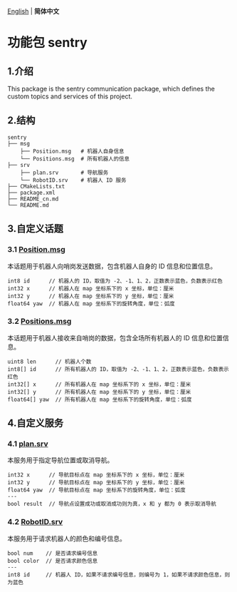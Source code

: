 [English](README.md) | __简体中文__

# 功能包 sentry

## 1.介绍

This package is the sentry communication package, which defines the custom topics and services of this project.

## 2.结构

```
sentry
├── msg
    ├── Position.msg   # 机器人自身信息
    └── Positions.msg  # 所有机器人的信息
├── srv
    ├── plan.srv       # 导航服务
    └── RobotID.srv    # 机器人 ID 服务
├── CMakeLists.txt
├── package.xml
├── README_cn.md
└── README.md
```

## 3.自定义话题

### 3.1 [Position.msg](msg/Position.msg)

本话题用于机器人向哨岗发送数据，包含机器人自身的 ID 信息和位置信息。

```
int8 id      // 机器人的 ID，取值为 -2、-1、1、2，正数表示蓝色，负数表示红色
int32 x      // 机器人在 map 坐标系下的 x 坐标，单位：厘米
int32 y      // 机器人在 map 坐标系下的 y 坐标，单位：厘米
float64 yaw  // 机器人在 map 坐标系下的旋转角度，单位：弧度
```

### 3.2 [Positions.msg](msg/Positions.msg)

本话题用于机器人接收来自哨岗的数据，包含全场所有机器人的 ID 信息和位置信息。

```
uint8 len      // 机器人个数
int8[] id      // 所有机器人的 ID，取值为 -2、-1、1、2，正数表示蓝色，负数表示红色
int32[] x      // 所有机器人在 map 坐标系下的 x 坐标，单位：厘米
int32[] y      // 所有机器人在 map 坐标系下的 y 坐标，单位：厘米
float64[] yaw  // 所有机器人在 map 坐标系下的旋转角度，单位：弧度
```

## 4.自定义服务

### 4.1 [plan.srv](srv/plan.srv)

本服务用于指定导航位置或取消导航。

```
int32 x      // 导航目标点在 map 坐标系下的 x 坐标，单位：厘米
int32 y      // 导航目标点在 map 坐标系下的 y 坐标，单位：厘米
float64 yaw  // 导航目标点在 map 坐标系下的旋转角度，单位：弧度
---
bool result  // 导航点设置成功或取消成功则为真，x 和 y 都为 0 表示取消导航
```

### 4.2 [RobotID.srv](srv/RobotID.srv)

本服务用于请求机器人的颜色和编号信息。

```
bool num    // 是否请求编号信息
bool color  // 是否请求颜色信息
---
int8 id     // 机器人 ID，如果不请求编号信息，则编号为 1，如果不请求颜色信息，则为蓝色
```
